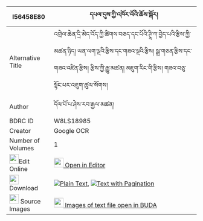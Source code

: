 |I56458E80|དཔལ་དུས་ཀྱི་འཁོར་ལོའི་ཆོས་སྐོར། 
| --- | --- 
|Alternative Title |འགྲེལ་ཆེན་དྲི་མེད་འོད་ཀྱི་ཚིགས་བཅད་དང་པོའི་ཊཱི་ཀ་བྱེད་པའི་རྩིས་ཀྱི་མཚན་ཉིད། ཡན་ལག་ལྔའི་རྩིས་དང་གཟའ་ལྔའི་རྩིས། སྒྲ་གཅན་རྩིས་དང་གཟའ་འཛིན་རྩིས། རྩིས་ཀྱི་རྒྱུ་མཚན། མཇུག་རིང་གི་རྩིས། གཟའ་བཅུ་སྟོང་པར་འཇུག་ཚུལ་སོགས།
|Author| དོལ་པོ་པ་ཤེས་རབ་རྒྱལ་མཚན།
|BDRC ID | W8LS18985
|Creator | Google OCR
|Number of Volumes| 1
|<img width="25" src="https://img.icons8.com/color/25/000000/edit-property.png">Edit Online| [<img width="25" src="https://avatars.githubusercontent.com/u/45091458?s=200&v=4"> Open in Editor](http://editor.openpecha.org/I56458E80)
|<img width="25" src="https://img.icons8.com/fluent/48/000000/download-2.png"/>  Download | [![](https://img.icons8.com/color/20/000000/txt.png)Plain Text](https://github.com/Openpecha/I56458E80/releases/download/v1/pal_du_kyi_khorlo_i_chokor_plain_I56458E80.zip), [![](https://img.icons8.com/color/20/000000/txt.png)Text with Pagination](https://github.com/Openpecha/I56458E80/releases/download/v1/pal_du_kyi_khorlo_i_chokor_pages_I56458E80.zip)
|<img width="25" src="https://img.icons8.com/plasticine/100/000000/pictures-folder.png"/>  Source Images | [<img width="25" src="https://library.bdrc.io/icons/BUDA-small.svg"> Images of text file open in BUDA](https://library.bdrc.io/show/bdr:W8LS18985)